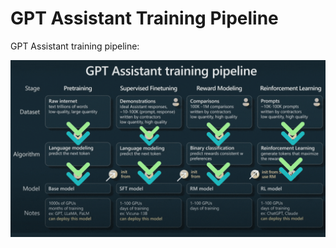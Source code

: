 # GPT Assistant Training Pipeline

GPT Assistant training pipeline:

![GPT Assistant Training Pipeline](./img/GPT%20Assistant%20training%20pepline.gif)
